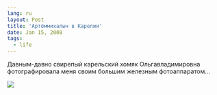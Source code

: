```yaml
---
lang: ru
layout: Post
title: 'Артёммихалыч в Карелии'
date: Jan 15, 2008
tags:
  - life
---
```


Давным-давно свирепый карельский хомяк Ольгавладимировна фотографировала меня своим большим железным фотоаппаратом…

![](/images/blog/chudovische.jpg)
